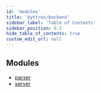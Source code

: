 ```yaml
---
id: 'modules'
title: '@yttrex/backend'
sidebar_label: 'Table of Contents'
sidebar_position: 0.5
hide_table_of_contents: true
custom_edit_url: null
---
```


## Modules

- [parser](modules/parser.md)
- [server](modules/server.md)
